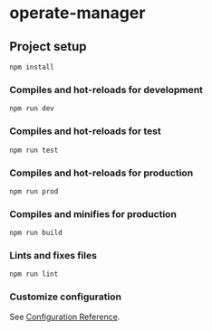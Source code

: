 # operate-manager

## Project setup
```
npm install
```

### Compiles and hot-reloads for development
```
npm run dev
```

### Compiles and hot-reloads for test
```
npm run test
```

### Compiles and hot-reloads for production
```
npm run prod
```

### Compiles and minifies for production
```
npm run build
```

### Lints and fixes files
```
npm run lint
```

### Customize configuration
See [Configuration Reference](https://cli.vuejs.org/config/).
